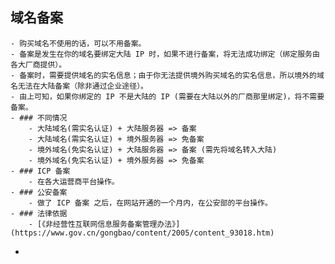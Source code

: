 ## 域名备案
	- 购买域名不使用的话，可以不用备案。
	- 备案是发生在你的域名要绑定大陆 IP 时，如果不进行备案，将无法成功绑定（绑定服务由各大厂商提供）。
	- 备案时，需要提供域名的实名信息；由于你无法提供境外购买域名的实名信息，所以境外的域名无法在大陆备案（除非通过企业途径）。
	- 由上可知，如果你绑定的 IP 不是大陆的 IP (需要在大陆以外的厂商那里绑定)，将不需要备案。
	- ### 不同情况
		- 大陆域名(需实名认证) + 大陆服务器 => 备案
		- 大陆域名(需实名认证) + 境外服务器 => 免备案
		- 境外域名(免实名认证) + 大陆服务器 => 备案 (需先将域名转入大陆)
		- 境外域名(免实名认证) + 境外服务器 => 免备案
	- ### ICP 备案
		- 在各大运营商平台操作。
	- ### 公安备案
		- 做了 ICP 备案 之后，在网站开通的一个月内，在公安部的平台操作。
	- ### 法律依据
		- [《非经营性互联网信息服务备案管理办法》](https://www.gov.cn/gongbao/content/2005/content_93018.htm)
-